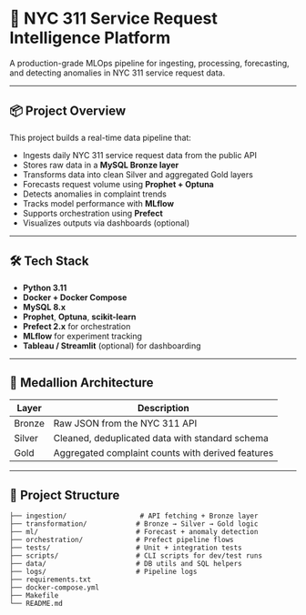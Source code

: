 # 🚀 NYC 311 Service Request Intelligence Platform

A production-grade MLOps pipeline for ingesting, processing, forecasting, and detecting anomalies in NYC 311 service request data.

---

## 📦 Project Overview

This project builds a real-time data pipeline that:
- Ingests daily NYC 311 service request data from the public API
- Stores raw data in a **MySQL Bronze layer**
- Transforms data into clean Silver and aggregated Gold layers
- Forecasts request volume using **Prophet + Optuna**
- Detects anomalies in complaint trends
- Tracks model performance with **MLflow**
- Supports orchestration using **Prefect**
- Visualizes outputs via dashboards (optional)

---

## 🛠️ Tech Stack

- **Python 3.11**
- **Docker + Docker Compose**
- **MySQL 8.x**
- **Prophet**, **Optuna**, **scikit-learn**
- **Prefect 2.x** for orchestration
- **MLflow** for experiment tracking
- **Tableau / Streamlit** (optional) for dashboarding

---

## 🧱 Medallion Architecture

| Layer  | Description                                      |
|--------|--------------------------------------------------|
| Bronze | Raw JSON from the NYC 311 API                    |
| Silver | Cleaned, deduplicated data with standard schema  |
| Gold   | Aggregated complaint counts with derived features|

---

## 📂 Project Structure

```text
├── ingestion/                  # API fetching + Bronze layer
├── transformation/            # Bronze → Silver → Gold logic
├── ml/                        # Forecast + anomaly detection
├── orchestration/             # Prefect pipeline flows
├── tests/                     # Unit + integration tests
├── scripts/                   # CLI scripts for dev/test runs
├── data/                      # DB utils and SQL helpers
├── logs/                      # Pipeline logs
├── requirements.txt
├── docker-compose.yml
├── Makefile
└── README.md


